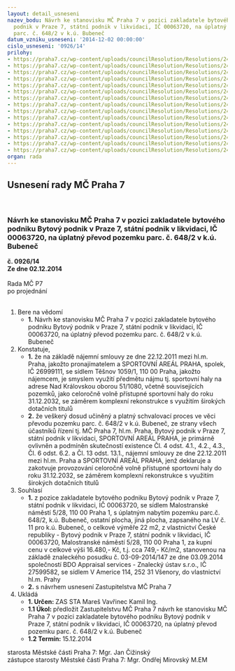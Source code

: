 ```yaml
---
layout: detail_usneseni
nazev_bodu: Návrh ke stanovisku MČ Praha 7 v pozici zakladatele bytového podniku Bytový
  podnik v Praze 7, státní podnik v likvidaci, IČ 00063720, na úplatný převod pozemku
  parc. č. 648/2 v k.ú. Bubeneč
datum_vzniku_usneseni: '2014-12-02 00:00:00'
cislo_usneseni: '0926/14'
prilohy:
- https://praha7.cz/wp-content/uploads/councilResolution/Resolutions/24455/56-14-priloha_1_648_2_2014_12.doc
- https://praha7.cz/wp-content/uploads/councilResolution/Resolutions/24455/56-14-priloha_2_648_2_2014_12.doc
- https://praha7.cz/wp-content/uploads/councilResolution/Resolutions/24455/56-14-priloha_3_648_2_2014_12.doc
- https://praha7.cz/wp-content/uploads/councilResolution/Resolutions/24455/56-14-priloha_4_648_2_2014_12.pdf
- https://praha7.cz/wp-content/uploads/councilResolution/Resolutions/24455/56-14-priloha_5_648_2_2014_12.pdf
- https://praha7.cz/wp-content/uploads/councilResolution/Resolutions/24455/56-14-priloha_6_648_2_2014_12.pdf
- https://praha7.cz/wp-content/uploads/councilResolution/Resolutions/24455/56-14-priloha_7_648_2_2014_12.pdf
- https://praha7.cz/wp-content/uploads/councilResolution/Resolutions/24455/56-14-priloha_8_648_2_2014_12.pdf
- https://praha7.cz/wp-content/uploads/councilResolution/Resolutions/24455/56-14-priloha_9_648_2_2014_12.doc
- https://praha7.cz/wp-content/uploads/councilResolution/Resolutions/24455/56-14-priloha_10_648_2_2014_12.compressed.pdf
- https://praha7.cz/wp-content/uploads/councilResolution/Resolutions/24455/56-14-priloha_11_648_2_2014_12.pdf
- https://praha7.cz/wp-content/uploads/councilResolution/Resolutions/24455/56-14-priloha_12_648_2_2014_12.pdf
- https://praha7.cz/wp-content/uploads/councilResolution/Resolutions/24455/56-14-priloha_13_648_2_2014_12.pdf
- https://praha7.cz/wp-content/uploads/councilResolution/Resolutions/24455/56-14-priloha_14_648_2_2014_12.doc
- https://praha7.cz/wp-content/uploads/councilResolution/Resolutions/24455/56-14-priloha_15_648_2_2014_12.pdf
organ: rada
---
```

<div id="ucUsn_pList" class="usn">
	<span><h2>Usnesení rady MČ Praha 7 </h2>
<br></span><div class="standBody">
<span><h3>Návrh ke stanovisku MČ Praha 7 v pozici zakladatele bytového podniku Bytový podnik v Praze 7, státní podnik v likvidaci, IČ 00063720, na úplatný převod pozemku parc. č. 648/2 v k.ú. Bubeneč</h3></span><div class="center">
		<strong>č. 0926/14</strong><br>
	</div>
<div class="center">
		<strong>Ze dne 02.12.2014</strong><br><br>
	</div>Rada MČ P7<br> po projednání<br><br><ol>
<li>Bere na vědomí<ul><li>
<strong>1.</strong> Návrh ke stanovisku MČ Praha 7 v pozici zakladatele bytového podniku Bytový podnik v Praze 7, státní podnik v likvidaci, IČ 00063720, na úplatný převod pozemku parc. č. 648/2 v k.ú. Bubeneč  </li></ul>
</li>
<li>Konstatuje,<ul>
<li>
<strong>1.</strong> že na základě nájemní smlouvy ze dne 22.12.2011 mezi hl.m. Praha, jakožto pronajímatelem a SPORTOVNÍ AREÁL PRAHA, spolek, IČ 26999111, se sídlem Těšnov 1059/1, 110 00 Praha, jakožto nájemcem, je smyslem využití předmětu nájmu tj. sportovní haly na adrese Nad Královskou oborou 51/1080, včetně souvisejících pozemků, jako celoročně volně přístupné sportovní haly do roku 31.12.2032, se záměrem komplexní rekonstrukce s využitím širokých dotačních titulů</li>
<li>
<strong>2.</strong> že veškerý dosud učiněný a platný schvalovací proces ve věci převodu pozemku parc. č. 648/2 v k.ú. Bubeneč, ze strany všech účastníků řízení tj. MČ Praha 7, hl.m. Praha, Bytový podnik v Praze 7, státní podnik v likvidaci, SPORTOVNÍ AREÁL PRAHA, je primárně ovlivněn a podmíněn skutečností existence Čl. 4 odst. 4.1., 4.2., 4.3., Čl. 6 odst. 6.2. a Čl. 13 odst. 13.1., nájemní smlouvy ze dne 22.12.2011 mezi hl.m. Praha a SPORTOVNÍ AREÁL PRAHA, jenž deklaruje a zakotvuje provozování celoročně volně přístupné sportovní haly do roku 31.12.2032, se záměrem komplexní rekonstrukce s využitím širokých dotačních titulů </li>
</ul>
</li>
<li>Souhlasí<ul>
<li>
<strong>1.</strong> z pozice zakladatele bytového podniku Bytový podnik v Praze 7, státní podnik v likvidaci, IČ 00063720, se sídlem Malostranské náměstí 5/28, 110 00 Praha 1,  s úplatným nabytím pozemku parc.č. 648/2, k.ú. Bubeneč, ostatní plocha, jiná plocha, zapsaného na LV č. 11 pro k.ú. Bubeneč, o celkové výměře 22 m2,  z vlastnictví České republiky - Bytový podnik v Praze 7, státní podnik v likvidaci, IČ 00063720, Malostranské náměstí 5/28, 110 00 Praha 1, za kupní cenu v celkové výši 16.480,- Kč, t.j. cca 749,- Kč/m2, stanovenou na základě znaleckého posudku č. 03-09-2014/147 ze dne 03.09.2014 společností BDO Appraisal services - Znalecký ústav s.r.o., IČ 27599582, se sídlem V Americe 114, 252 31 Všenory, do vlastnictví hl.m. Prahy</li>
<li>
<strong>2.</strong> s návrhem usnesení Zastupitelstva MČ Praha 7</li>
</ul>
</li>
<li>Ukládá<ul>
<li>
<strong>1. Určen: </strong>ZAS STA Mareš Vavřinec Kamil Ing.</li>
<li>
<strong>1.1 Úkol: </strong>předložit Zastupitelstvu MČ Praha 7 návrh ke stanovisku MČ Praha 7  v pozici zakladatele bytového podniku Bytový podnik v Praze 7, státní podnik v likvidaci, IČ 00063720, na úplatný převod pozemku parc. č. 648/2 v k.ú. Bubeneč</li>
<li>
<strong>1.2 Termín: </strong>15.12.2014</li>
</ul>
</li>
</ol>starosta Městské části Praha 7: Mgr. Jan Čižinský<br>zástupce starosty Městské části Praha 7: Mgr. Ondřej Mirovský M.EM 
</div>
</div>